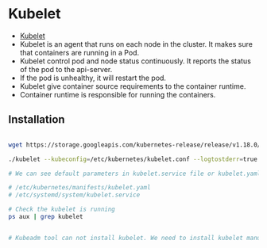 # Kubelet
- [Kubelet](https://kubernetes.io/docs/concepts/overview/components/#kubelet)
- Kubelet is an agent that runs on each node in the cluster. It makes sure that containers are running in a Pod.
- Kubelet control pod and node status continuously. It reports the status of the pod to the api-server.
- If the pod is unhealthy, it will restart the pod.
- Kubelet give container source requirements to the container runtime.
- Container runtime is responsible for running the containers.


## Installation
``` bash

wget https://storage.googleapis.com/kubernetes-release/release/v1.18.0/bin/linux/amd64/kubelet

./kubelet --kubeconfig=/etc/kubernetes/kubelet.conf --logtostderr=true --v=2

# We can see default parameters in kubelet.service file or kubelet.yaml file.

# /etc/kubernetes/manifests/kubelet.yaml
# /etc/systemd/system/kubelet.service

# Check the kubelet is running
ps aux | grep kubelet


# Kubeadm tool can not install kubelet. We need to install kubelet manually.
```